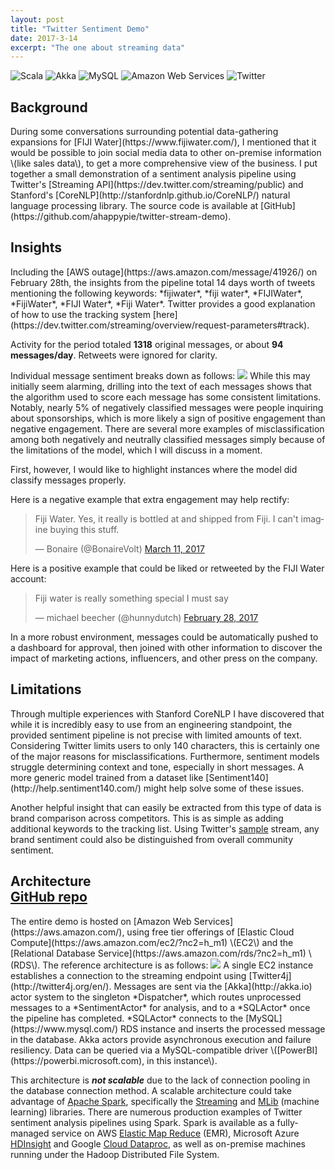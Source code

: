 ```yaml
---
layout: post
title: "Twitter Sentiment Demo"
date: 2017-3-14
excerpt: "The one about streaming data"
---
```

<div>
  <img class="ui avatar image" src="/images/avatars/scala.png" title="Scala">
  <img class="ui avatar image" src="/images/avatars/akka.png" title="Akka">
  <img class="ui avatar image" src="/images/avatars/mysql.png" title="MySQL">
  <img class="ui avatar image" src="/images/avatars/aws.jpg" title="Amazon Web Services">
  <img class="ui avatar image" src="/images/avatars/twitter.png" title="Twitter">
</div>
<h2 class="ui header">Background</h2>
During some conversations surrounding potential data-gathering expansions for [FIJI Water](https://www.fijiwater.com/), I mentioned that it would be possible to join social media data to other on-premise information \(like sales data\), to get a more comprehensive view of the business. I put together a small demonstration of a sentiment analysis pipeline using Twitter's [Streaming API](https://dev.twitter.com/streaming/public) and Stanford's [CoreNLP](http://stanfordnlp.github.io/CoreNLP/) natural language processing library. The source code is available at [GitHub](https://github.com/ahappypie/twitter-stream-demo).

<h2 class="ui header">Insights</h2>
Including the [AWS outage](https://aws.amazon.com/message/41926/) on February 28th, the insights from the pipeline total 14 days worth of tweets mentioning the following keywords: *fijiwater*, *fiji water*, *FIJIWater*, *FijiWater*, *FIJI Water*, *Fiji Water*. Twitter provides a good explanation of how to use the tracking system [here](https://dev.twitter.com/streaming/overview/request-parameters#track).

Activity for the period totaled **1318** original messages, or about **94 messages/day**. Retweets were ignored for clarity.

Individual message sentiment breaks down as follows:
<img class="ui image" src="/images/projects/sentimentdemo/sentiment-bar.png">
While this may initially seem alarming, drilling into the text of each messages shows that the algorithm used to score each message has some consistent limitations. Notably, nearly 5% of negatively classified messages were people inquiring about sponsorships, which is more likely a sign of positive engagement than negative engagement. There are several more examples of misclassification among both negatively and neutrally classified messages simply because of the limitations of the model, which I will discuss in a moment.

First, however, I would like to highlight instances where the model did classify messages properly.

Here is a negative example that extra engagement may help rectify:
<blockquote class="twitter-tweet" data-lang="en"><p lang="en" dir="ltr">Fiji Water.  Yes, it really is bottled at and shipped from Fiji.  I can&#39;t imagine buying this stuff.</p>&mdash; Bonaire (@BonaireVolt) <a href="https://twitter.com/BonaireVolt/status/840712919725797377">March 11, 2017</a></blockquote>
Here is a positive example that could be liked or retweeted by the FIJI Water account:
<blockquote class="twitter-tweet" data-lang="en"><p lang="en" dir="ltr">Fiji water is really something special I must say</p>&mdash; michael beecher (@hunnydutch) <a href="https://twitter.com/hunnydutch/status/836434386899906562">February 28, 2017</a></blockquote>
<script async src="//platform.twitter.com/widgets.js" charset="utf-8"></script>
In a more robust environment, messages could be automatically pushed to a dashboard for approval, then joined with other information to discover the impact of marketing actions, influencers, and other press on the company.
<h2 class="ui header">Limitations</h2>
Through multiple experiences with Stanford CoreNLP I have discovered that while it is incredibly easy to use from an engineering standpoint, the provided sentiment pipeline is not precise with limited amounts of text. Considering Twitter limits users to only 140 characters, this is certainly one of the major reasons for misclassifications. Furthermore, sentiment models struggle determining context and tone, especially in short messages. A more generic model trained from a dataset like [Sentiment140](http://help.sentiment140.com/) might help solve some of these issues.

Another helpful insight that can easily be extracted from this type of data is brand comparison across competitors. This is as simple as adding additional keywords to the tracking list. Using Twitter's [sample](https://dev.twitter.com/streaming/reference/get/statuses/sample) stream, any brand sentiment could also be distinguished from overall community sentiment.
<h2 class="ui header">Architecture
  <div class="sub header"><a href="https://github.com/ahappypie/twitter-stream-demo">GitHub repo</a></div>
</h2>
The entire demo is hosted on [Amazon Web Services](https://aws.amazon.com/), using free tier offerings of [Elastic Cloud Compute](https://aws.amazon.com/ec2/?nc2=h_m1) \(EC2\) and the [Relational Database Service](https://aws.amazon.com/rds/?nc2=h_m1) \(RDS\). The reference architecture is as follows:
<img class="ui image" src="/images/projects/sentimentdemo/architecture.png">
A single EC2 instance establishes a connection to the streaming endpoint using [Twitter4j](http://twitter4j.org/en/). Messages are sent via the [Akka](http://akka.io) actor system to the singleton *Dispatcher*, which routes unprocessed messages to a *SentimentActor* for analysis, and to a *SQLActor* once the pipeline has completed. *SQLActor* connects to the [MySQL](https://www.mysql.com/) RDS instance and inserts the processed message in the database. Akka actors provide asynchronous execution and failure resiliency. Data can be queried via a MySQL-compatible driver \([PowerBI](https://powerbi.microsoft.com), in this instance\).

This architecture is ***not scalable*** due to the lack of connection pooling in the database connection method. A scalable architecture could take advantage of [Apache Spark](https://spark.apache.org), specifically the [Streaming](https://spark.apache.org/streaming/) and [MLib](https://spark.apache.org/mllib/) \(machine learning\) libraries. There are numerous production examples of Twitter sentiment analysis pipelines using Spark. Spark is available as a fully-managed service on AWS [Elastic Map Reduce](https://aws.amazon.com/emr/) \(EMR\), Microsoft Azure [HDInsight](https://azure.microsoft.com/en-us/services/hdinsight/) and Google [Cloud Dataproc](https://cloud.google.com/dataproc/), as well as on-premise machines running under the Hadoop Distributed File System.
